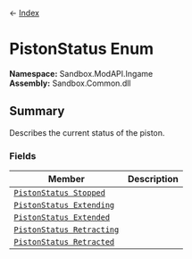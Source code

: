 ← [Index](index.md)
# PistonStatus Enum
**Namespace:** Sandbox.ModAPI.Ingame  
**Assembly:** Sandbox.Common.dll  
## Summary
Describes the current status of the piston.
### Fields
|Member|Description|
|---|---|
|[`PistonStatus Stopped`](Sandbox.ModAPI.Ingame.Stopped.md)||
|[`PistonStatus Extending`](Sandbox.ModAPI.Ingame.Extending.md)||
|[`PistonStatus Extended`](Sandbox.ModAPI.Ingame.Extended.md)||
|[`PistonStatus Retracting`](Sandbox.ModAPI.Ingame.Retracting.md)||
|[`PistonStatus Retracted`](Sandbox.ModAPI.Ingame.Retracted.md)||
